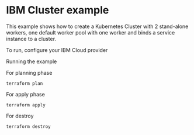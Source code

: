 # IBM Cluster example

This example shows how to create a Kubernetes Cluster with 2 stand-alone workers, one default worker pool with one worker and binds a service instance to a cluster.

To run, configure your IBM Cloud provider

Running the example

For planning phase 

```
terraform plan
```

For apply phase

```
terraform apply
```

For destroy

```
terraform destroy
```